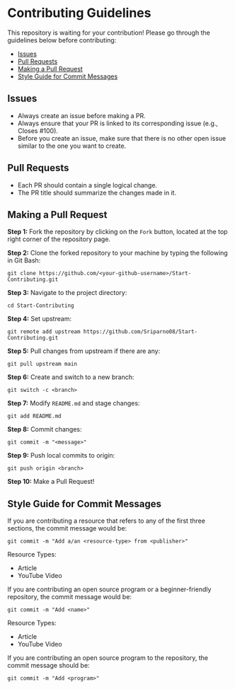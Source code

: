# Contributing Guidelines

This repository is waiting for your contribution! Please go through the guidelines below before contributing:

- [Issues](#issues)
- [Pull Requests](#pull-requests)
- [Making a Pull Request](#making-a-pull-request)
- [Style Guide for Commit Messages](#style-guide-for-commit-messages)

## Issues

- Always create an issue before making a PR.
- Always ensure that your PR is linked to its corresponding issue (e.g., Closes #100).
- Before you create an issue, make sure that there is no other open issue similar to the one you want to create.

## Pull Requests

- Each PR should contain a single logical change.
- The PR title should summarize the changes made in it.

## Making a Pull Request

**Step 1:** Fork the repository by clicking on the `Fork` button, located at the top right corner of the repository page.

**Step 2:** Clone the forked repository to your machine by typing the following in Git Bash:

```
git clone https://github.com/<your-github-username>/Start-Contributing.git
```

**Step 3:** Navigate to the project directory:

```
cd Start-Contributing
```

**Step 4:** Set upstream:

```
git remote add upstream https://github.com/Sriparno08/Start-Contributing.git
```

**Step 5:** Pull changes from upstream if there are any:

```
git pull upstream main
```

**Step 6:** Create and switch to a new branch:

```
git switch -c <branch>
```

**Step 7:** Modify `README.md` and stage changes:

```
git add README.md
```

**Step 8:** Commit changes:

```
git commit -m "<message>"
```

**Step 9:** Push local commits to origin:

```
git push origin <branch>
```

**Step 10:** Make a Pull Request!

## Style Guide for Commit Messages
  
If you are contributing a resource that refers to any of the first three sections, the commit message would be:

```
git commit -m "Add a/an <resource-type> from <publisher>"
```

Resource Types:

- Article
- YouTube Video

If you are contributing an open source program or a beginner-friendly repository, the commit message would be:

```
git commit -m "Add <name>"
```

Resource Types:

- Article
- YouTube Video

If you are contributing an open source program to the repository, the commit message should be:
```
git commit -m "Add <program>"
